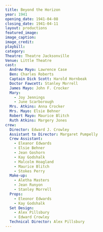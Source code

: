 ```yaml
---
title: Beyond the Horizon
year: 1941
opening_date: 1941-04-08
closing_date: 1941-04-11
layout: productions
featured_image: 
image_caption:
image_credit:
playbill: 
category: 
Theatre: Theatre Jacksonville
Venue: Little Theatre
cast:
  Andrew Mayo: Lawrence Case
  Ben: Charles Roberts
  Captain Dick Scott: Harold Hornbeak
  Doctor Fawcett: Stanley Morrell
  James Mayo: John F. Crocker
  Mary: 
    - Joy Jennings
    - June Scarborough
  Mrs. Atkins: Anna Crocker
  Mrs. Mayo: Elsie Behner
  Robert Mayo: Maurice Blitch
  Ruth Atkins: Margery Jones
crew:
  Director: Edward J. Crowley
  Assistant to Director: Margaret Pumpelly
  Crew Assistant: 
    - Eleanor Edwards
    - Elsie Behner
    - Jean Goshorn
    - Kay Godshalk
    - Malcolm Hoagland
    - Maurice Blitch
    - Stokes Perry
  Make-up: 
    - Aletha Masters
    - Jean Runyon
    - Stanley Morrell
  Props: 
    - Eleonor Edwards
    - Kay Godshalk
  Set Design: 
    - Alex Pillsbury
    - Edward Crowley
  Technical Director: Alex Pillsbury
---
```

